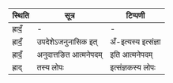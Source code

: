 | स्थिति | सूत्र | टिप्पणी |
| ----- | ------- | ------ |
| ह्रादँ॒ | - | - |
| ह्रादँ॒ | उपदेशेऽजनुनासिक इत् | अँ-इत्यस्य इत्संज्ञा |
| ह्रादँ॒ | अनुदात्तङित आत्मनेपदम् | इति आत्मनेपदम् |
| ह्राद् | तस्य लोपः | इत्संज्ञकस्य लोपः |
